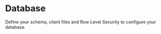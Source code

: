 ---
---

# Database

Define your schema, client files and Row Level Security to configure your database.

<!-- component-DatabaseConfiguration -->
